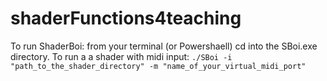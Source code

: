 # shaderFunctions4teaching

To run ShaderBoi: from your terminal (or Powershaell) cd into the SBoi.exe directory. To run a a shader with midi input:
```./SBoi -i "path_to_the_shader_directory" -m "name_of_your_virtual_midi_port"```
